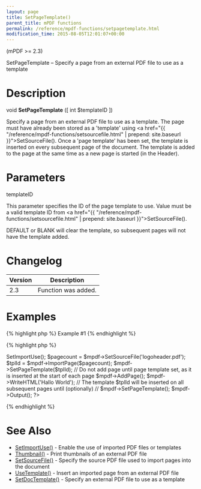 ```yaml
---
layout: page
title: SetPageTemplate()
parent_title: mPDF functions
permalink: /reference/mpdf-functions/setpagetemplate.html
modification_time: 2015-08-05T12:01:07+00:00
---
```


(mPDF &gt;= 2.3)

SetPageTemplate – Specify a page from an external PDF file to use as a template

# Description

void <b>SetPageTemplate</b> ([ int <span class="parameter">$templateID</span> ])

Specify a page from an external PDF file to use as a template. The page must have already been stored as a 'template' using <a href="{{ "/reference/mpdf-functions/setsourcefile.html" | prepend: site.baseurl }}">SetSourceFile()</a>. Once a 'page template' has been set, the template is inserted on every subsequent page of the document. The template is added to the page at the same time as a new page is started (in the Header).

# Parameters

<span class="parameter">templateID</span>

This parameter specifies the ID of the page template to use. Value must be a valid template ID from <a href="{{ "/reference/mpdf-functions/setsourcefile.html" | prepend: site.baseurl }}">SetSourceFile()</a>.

<span class="smallblock">DEFAULT</span> or <span class="smallblock">BLANK</span> will clear the template, so subsequent pages will not have the template added.

# Changelog

<table class="table"> <thead>
<tr> <th>Version</th><th>Description</th> </tr>
</thead> <tbody>
<tr>
<td>2.3</td>
<td>Function was added.</td>
</tr>
</tbody> </table>

# Examples

{% highlight php %}
Example #1
{% endhighlight %}

{% highlight php %}
<?php

include("// Require composer autoload
require_once __DIR__ . '/vendor/autoload.php';");

$mpdf = new mPDF();

$mpdf->SetImportUse();

$pagecount = $mpdf->SetSourceFile('logoheader.pdf');

$tplId = $mpdf->ImportPage($pagecount);

$mpdf->SetPageTemplate($tplId);

// Do not add page until page template set, as it is inserted at the start of each page

$mpdf->AddPage();

$mpdf->WriteHTML('Hallo World');

// The template $tplId will be inserted on all subsequent pages until (optionally)

// $mpdf->SetPageTemplate();

$mpdf->Output();

?>
{% endhighlight %}

# See Also

<ul>
<li><a href="{{ "/reference/mpdf-functions/setimportuse.html" | prepend: site.baseurl }}">SetImportUse()</a> - Enable the use of imported PDF files or templates</li>
<li><a href="{{ "/reference/mpdf-functions/thumbnail.html" | prepend: site.baseurl }}">Thumbnail()</a> - Print thumbnails of an external PDF file

</li>
<li><a href="{{ "/reference/mpdf-functions/setsourcefile.html" | prepend: site.baseurl }}">SetSourceFile()</a> - Specify the source PDF file used to import pages into the document

</li>
<li><a href="{{ "/reference/mpdf-functions/usetemplate.html" | prepend: site.baseurl }}">UseTemplate()</a> - Insert an imported page from an external PDF file

</li>
<li><a href="{{ "/reference/mpdf-functions/setdoctemplate.html" | prepend: site.baseurl }}">SetDocTemplate()</a> - Specify an external PDF file to use as a template

</li>
</ul>

